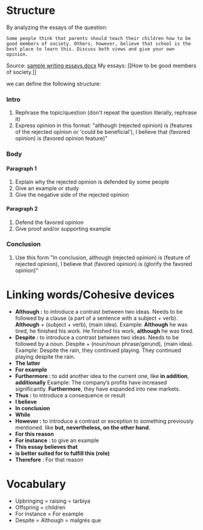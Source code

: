 # Structure
By analyzing the essays of the question: 


	Some people think that parents should teach their children how to be good members of society. Others, however, believe that school is the best place to learn this. Discuss both views and give your own opinion. 
	
Source: [sample writing essays.docx](E:\ELT\IELTS\sample-writing-essays.docx)
My essays: [[How to be good members of society.]]
	
 we can define the following structure:
### Intro
1. Rephrase the topic/question (don't repeat the question literally, rephrase it)
2. Express opinion in this format: "although (rejected opinion) is (features of the rejected opinion or 'could be beneficial'), I believe that (favored opinion) is (favored opinion feature)"
### Body
#### Paragraph 1 
1. Explain why the rejected opinion is defended by some people  
2. Give an example or study
3. Give the negative side of the rejected opinion
#### Paragraph 2
1. Defend the favored opinion
2. Give proof and/or supporting example
### Conclusion
1. Use this form "In conclusion, although (rejected opinion) is (feature of rejected opinion), I believe that (favored opinion) is (glorify the favored opinion)"

# Linking words/Cohesive devices
- **Although :** to introduce a contrast between two ideas. Needs to be followed by a clause (a part of a sentence with a subject + verb). **Although** + (subject + verb), (main idea). 
  Example: **Although** he was tired, he finished his work.
  He finished his work, **although** he was tired.
- **Despite :** to introduce a contrast between two ideas. Needs to be followed by a noun. Despite + (noun/noun phrase/gerund), (main idea).
  Example: Despite the rain, they continued playing.
  They continued playing despite the rain.
- **The latter**
- **For example**
- **Furthermore :** to add another idea to the current one, like **in addition**, **additionally** 
  Example: The company’s profits have increased significantly. **Furthermore**, they have expanded into new markets.
- **Thus :** to introduce a consequence or result
- **I believe**
- **In conclusion**
- **While**
- **However :** to introduce a contrast or exception to something previously mentioned. like **but, nevertheless, on the other hand.**
- **For this reason**
- **For instance** : to give an example
- **This essay believes that**
- **is better suited for to fulfill this (role)**
- **Therefore** : For that reason
# Vocabulary
- Upbringing = raising = tarbiya
- Offspring = children 
- For instance = For example
- Despite = Although = malgrés que